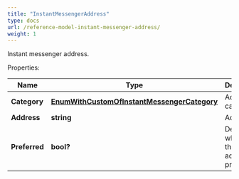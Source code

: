 ```yaml
---
title: "InstantMessengerAddress"
type: docs
url: /reference-model-instant-messenger-address/
weight: 1
---
```

Instant messenger address.             

Properties:

Name | Type | Description | Notes
---- | ---- | ----------- | -----
**Category** | [**EnumWithCustomOfInstantMessengerCategory**](/email/reference-model-enum-with-custom-of-instant-messenger-category/) | Address category.              | [optional] 
**Address** | **string** | Address.              | [optional] 
**Preferred** | **bool?** | Determines whether this address is preferred.              | 


